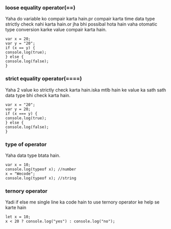 ### loose equality operator(==)

Yaha do variable ko compair karta hain.pr compair karta time data type strictly check
nahi karta hain.or jha bhi possibal hota hain vaha otomatic type conversion karke value
compair karta hain.

```
var x = 20;
var y = "20";
if (x == y) {
console.log(true);
} else {
console.log(false);
}
```

### strict equality operator(====)

Yaha 2 value ko strictly check karta hain.iska mtlb hain ke value ka sath sath data type
bhi check karta hain.

```
var x = "20";
var y = 20;
if (x === y) {
console.log(true);
} else {
console.log(false);
}
```

### type of operator

Yaha data type btata hain.

```
var x = 10;
console.log(typeof x); //number
x = "Wecode";
console.log(typeof x); //string
```

### ternory operator

Yadi if else me single line ka code hain to use ternory operator ke help se karte
hain

```
let x = 10;
x < 20 ? console.log("yes") : console.log("no");
```
